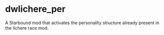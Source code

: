 dwlichere_per
=============

A Starbound mod that activates the personality structure already present in the lichere race mod.
